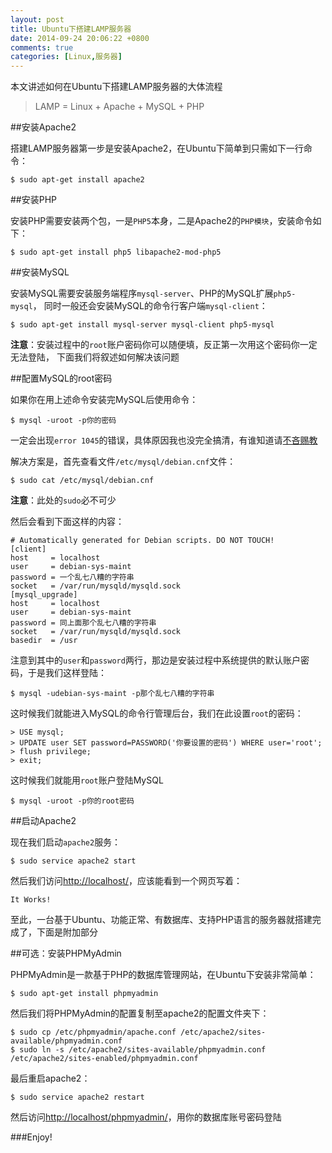 ```yaml
---
layout: post
title: Ubuntu下搭建LAMP服务器
date: 2014-09-24 20:06:22 +0800
comments: true
categories: [Linux,服务器]
---
```


本文讲述如何在Ubuntu下搭建LAMP服务器的大体流程

> LAMP = Linux + Apache + MySQL + PHP

<!-- more -->

##安装Apache2

搭建LAMP服务器第一步是安装Apache2，在Ubuntu下简单到只需如下一行命令：

    $ sudo apt-get install apache2

##安装PHP

安装PHP需要安装两个包，一是`PHP5`本身，二是Apache2的`PHP模块`，安装命令如下：

    $ sudo apt-get install php5 libapache2-mod-php5

##安装MySQL

安装MySQL需要安装服务端程序`mysql-server`、PHP的MySQL扩展`php5-mysql`，
同时一般还会安装MySQL的命令行客户端`mysql-client`：

    $ sudo apt-get install mysql-server mysql-client php5-mysql

**注意**：安装过程中的`root`账户密码你可以随便填，反正第一次用这个密码你一定无法登陆，
下面我们将叙述如何解决该问题

##配置MySQL的root密码

如果你在用上述命令安装完MySQL后使用命令：

    $ mysql -uroot -p你的密码

一定会出现`error 1045`的错误，具体原因我也没完全搞清，有谁知道请[不吝赐教](mailto:changxu.mail@gmail.com)

解决方案是，首先查看文件`/etc/mysql/debian.cnf`文件：

    $ sudo cat /etc/mysql/debian.cnf

**注意**：此处的`sudo`必不可少

然后会看到下面这样的内容：

    # Automatically generated for Debian scripts. DO NOT TOUCH!
    [client]
    host     = localhost
    user     = debian-sys-maint
    password = 一个乱七八糟的字符串
    socket   = /var/run/mysqld/mysqld.sock
    [mysql_upgrade]
    host     = localhost
    user     = debian-sys-maint
    password = 同上面那个乱七八糟的字符串
    socket   = /var/run/mysqld/mysqld.sock
    basedir  = /usr

注意到其中的`user`和`password`两行，那边是安装过程中系统提供的默认账户密码，于是我们这样登陆：

    $ mysql -udebian-sys-maint -p那个乱七八糟的字符串

这时候我们就能进入MySQL的命令行管理后台，我们在此设置`root`的密码：

    > USE mysql;
    > UPDATE user SET password=PASSWORD('你要设置的密码') WHERE user='root';
    > flush privilege;
    > exit;

这时候我们就能用`root`账户登陆MySQL

    $ mysql -uroot -p你的root密码

##启动Apache2

现在我们启动`apache2`服务：

    $ sudo service apache2 start

然后我们访问[http://localhost/](http://localhost/)，应该能看到一个网页写着：

    It Works!

至此，一台基于Ubuntu、功能正常、有数据库、支持PHP语言的服务器就搭建完成了，下面是附加部分

##可选：安装PHPMyAdmin

PHPMyAdmin是一款基于PHP的数据库管理网站，在Ubuntu下安装非常简单：

    $ sudo apt-get install phpmyadmin

然后我们将PHPMyAdmin的配置复制至apache2的配置文件夹下：

    $ sudo cp /etc/phpmyadmin/apache.conf /etc/apache2/sites-available/phpmyadmin.conf
    $ sudo ln -s /etc/apache2/sites-available/phpmyadmin.conf /etc/apache2/sites-enabled/phpmyadmin.conf

最后重启apache2：

    $ sudo service apache2 restart

然后访问[http://localhost/phpmyadmin/](http://localhost/phpmyadmin/)，用你的数据库账号密码登陆

###Enjoy!
